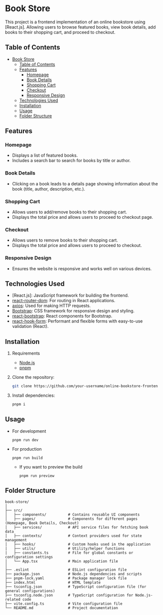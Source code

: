 # Book Store

This project is a frontend implementation of an online bookstore using [React.js]. Allowing users to browse featured books, view book details, add books to their shopping cart, and proceed to checkout.

## Table of Contents

- [Book Store](#book-store)
  - [Table of Contents](#table-of-contents)
  - [Features](#features)
    - [Homepage](#homepage)
    - [Book Details](#book-details)
    - [Shopping Cart](#shopping-cart)
    - [Checkout](#checkout)
    - [Responsive Design](#responsive-design)
  - [Technologies Used](#technologies-used)
  - [Installation](#installation)
  - [Usage](#usage)
  - [Folder Structure](#folder-structure)
## Features

### Homepage
- Displays a list of featured books.
- Includes a search bar to search for books by title or author.

### Book Details
- Clicking on a book leads to a details page showing information about the book (title, author, description, etc.).

### Shopping Cart
- Allows users to add/remove books to their shopping cart.
- Displays the total price and allows users to proceed to checkout page.

### Checkout
- Allows users to remove books to their shopping cart.
- Displays the total price and allows users to proceed to checkout.

### Responsive Design
- Ensures the website is responsive and works well on various devices.

## Technologies Used

- [React.js]: JavaScript framework for building the frontend.
- [react-router-dom](https://reactrouter.com/web/guides/quick-start): For routing in React applications.
- [axios](https://www.npmjs.com/package/axios): Used for making HTTP requests.
- [Bootstrap](https://getbootstrap.com/): CSS framework for responsive design and styling.
- [react-bootstrap](https://react-bootstrap.github.io/): React components for Bootstrap.
- [react-hook-form](https://react-hook-form.com/): Performant and flexible forms with easy-to-use validation (React).

## Installation

1. Requirements
   - [Node.js](https://nodejs.org/en)
   - [pnpm](https://pnpm.io/)

2. Clone the repository:

   ```bash
   git clone https://github.com/your-username/online-bookstore-frontend.git
   ```

3. Install dependencies:

   ```bash
   pnpm i
   ```

## Usage

- For development
   ```
   pnpm run dev
   ```
- For production
   ```
   pnpm run build

   ```
   - If you want to preview the build
      ```
      pnpm run preview
      ```

## Folder Structure
```
book-store/
│
├── src/
│   ├── components/          # Contains reusable UI components
│   ├── pages/               # Components for different pages (Homepage, Book Details, Checkout)
│   ├── services/            # API service files for fetching book data
│   ├── contexts/            # Context providers used for state management
│   ├── hooks/               # Custom hooks used in the application
|   ├── utils/               # Utility/helper functions
|   ├── constants.ts         # File for global constants or configuration settings
│   └── App.tsx              # Main application file
│
├── .eslint                  # ESLint configuration file
├── package.json             # Node.js dependencies and scripts
├── pnpm-lock.yaml           # Package manager lock file
├── index.html               # HTML template
├── tsconfig.json            # TypeScript configuration file (for general configurations)
├── tsconfig.node.json       # TypeScript configuration for Node.js-related code
├── vite.config.ts           # Vite configuration file
└── README.md                # Project documentation
```